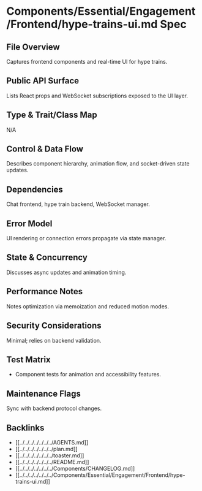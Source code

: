 # Components/Essential/Engagement/Frontend/hype-trains-ui.md Spec

## File Overview
Captures frontend components and real-time UI for hype trains.

## Public API Surface
Lists React props and WebSocket subscriptions exposed to the UI layer.

## Type & Trait/Class Map
N/A

## Control & Data Flow
Describes component hierarchy, animation flow, and socket-driven state updates.

## Dependencies
Chat frontend, hype train backend, WebSocket manager.

## Error Model
UI rendering or connection errors propagate via state manager.

## State & Concurrency
Discusses async updates and animation timing.

## Performance Notes
Notes optimization via memoization and reduced motion modes.

## Security Considerations
Minimal; relies on backend validation.

## Test Matrix
- Component tests for animation and accessibility features.

## Maintenance Flags
Sync with backend protocol changes.

## Backlinks
- [[../../../../../../../AGENTS.md]]
- [[../../../../../../../plan.md]]
- [[../../../../../../../toaster.md]]
- [[../../../../../../../README.md]]
- [[../../../../../../../Components/CHANGELOG.md]]
- [[../../../../../../../Components/Essential/Engagement/Frontend/hype-trains-ui.md]]
